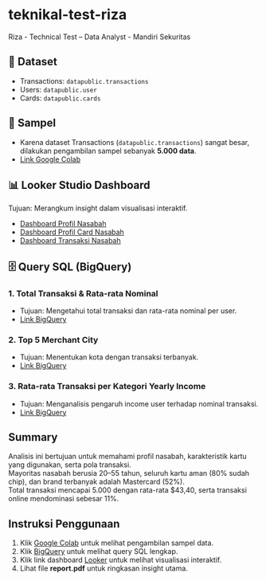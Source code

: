 # teknikal-test-riza
Riza - Technical Test – Data Analyst - Mandiri Sekuritas

## 📂 Dataset
- Transactions: `datapublic.transactions`
- Users: `datapublic.user`
- Cards: `datapublic.cards`

## 📝 Sampel
- Karena dataset Transactions (`datapublic.transactions`) sangat besar, dilakukan pengambilan sampel sebanyak **5.000 data**.
- [Link Google Colab](https://colab.research.google.com/drive/1BCDT39IOeOmMIznsEOMR8tC2tuqZ243d?authuser=2#scrollTo=9YYfKYX0hchq)

## 📊 Looker Studio Dashboard
Tujuan: Merangkum insight dalam visualisasi interaktif.
- [Dashboard Profil Nasabah](https://lookerstudio.google.com/u/2/reporting/07cc8ecf-fdf6-43a0-840b-17166fce409a/page/IWLVF)
- [Dashboard Profil Card Nasabah](https://lookerstudio.google.com/u/2/reporting/07cc8ecf-fdf6-43a0-840b-17166fce409a/page/p_p7oahsbivd)
- [Dashboard Transaksi Nasabah](https://lookerstudio.google.com/u/2/reporting/07cc8ecf-fdf6-43a0-840b-17166fce409a/page/p_57qwycejvd)

## 🗄️ Query SQL (BigQuery)
### 1. Total Transaksi & Rata-rata Nominal
- Tujuan: Mengetahui total transaksi dan rata-rata nominal per user.  
- [Link BigQuery](https://console.cloud.google.com/bigquery?project=riza-teknikal-test-da-mandiri)

### 2. Top 5 Merchant City
- Tujuan: Menentukan kota dengan transaksi terbanyak.  
- [Link BigQuery](https://console.cloud.google.com/bigquery?project=riza-teknikal-test-da-mandiri)

### 3. Rata-rata Transaksi per Kategori Yearly Income
- Tujuan: Menganalisis pengaruh income user terhadap nominal transaksi.  
- [Link BigQuery](https://console.cloud.google.com/bigquery?project=riza-teknikal-test-da-mandiri)

## Summary
Analisis ini bertujuan untuk memahami profil nasabah, karakteristik kartu yang digunakan, serta pola transaksi.  
Mayoritas nasabah berusia 20–55 tahun, seluruh kartu aman (80% sudah chip), dan brand terbanyak adalah Mastercard (52%).  
Total transaksi mencapai 5.000 dengan rata-rata $43,40, serta transaksi online mendominasi sebesar 11%.  

## Instruksi Penggunaan
1. Klik [Google Colab](https://colab.research.google.com/drive/1BCDT39IOeOmMIznsEOMR8tC2tuqZ243d?authuser=2#scrollTo=9YYfKYX0hchq) untuk melihat pengambilan sampel data.  
2. Klik [BigQuery](https://console.cloud.google.com/bigquery?project=riza-teknikal-test-da-mandiri) untuk melihat query SQL lengkap.  
3. Klik link dashboard [Looker](https://lookerstudio.google.com/u/2/reporting/07cc8ecf-fdf6-43a0-840b-17166fce409a/page/IWLVF) untuk melihat visualisasi interaktif.  
4. Lihat file **report.pdf** untuk ringkasan insight utama.  
